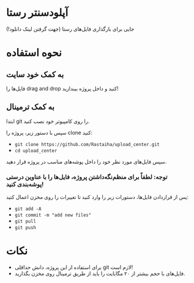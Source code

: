 # آپلودسنتر رستا
جایی برای بارگذاری فایل‌های رستا (جهت گرفتن لینک دانلود!)

# نحوه استفاده

## به کمک خود سایت

فایل‌ها را drag and drop کنید و داخل پروژه بیندازید! 

## به کمک ترمینال
ابتدا git را روی کامپیوتر خود نصب کنید.

سپس با دستور زیر، پروژه را clone کنید:

- `git clone https://github.com/Rastaiha/upload_center.git`
- `cd upload_center`

سپس فایل‌های مورد نظر خود را داخل پوشه‌های مناسب در پروژه قرار دهید.

### توجه: لطفاً برای منظم‌نگه‌داشتن پروژه، فایل‌ها را با عناوین درستی پوشه‌بندی کنید!

پس از قراردادن فایل‌ها، دستورات زیر را وارد کنید تا تغییرات را روی مخزن اعمال کنید:

- `git add -A`
- `git commit -m "add new files"`
- `git pull`
- `git push`

# نکات
- برای استفاده از این پروژه، دانش حداقلی git لازم است!
- فایل‌های با حجم بیشتر از ۲۰ مگابایت را باید از طریق ترمینال روی مخزن بگذارید.
